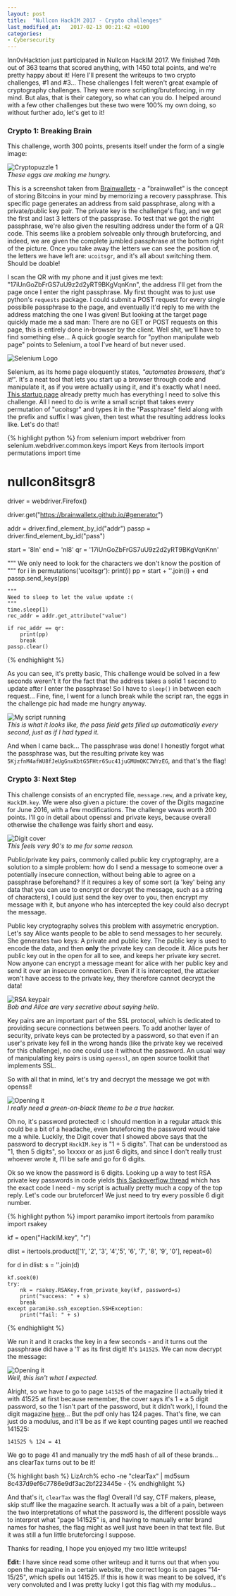 ```yaml
---
layout: post
title:  "Nullcon HackIM 2017 - Crypto challenges"
last_modified_at:   2017-02-13 00:21:42 +0100
categories: 
- Cybersecurity
---
```


Inn0vHacktion just participated in Nullcon HackIM 2017. We finished 74th out of 363 teams that scored anything, with 1450 total points, and we're pretty happy about it! Here I'll present the writeups to two crypto challenges, #1 and #3... These challenges I felt weren't great example of cryptography challenges. They were more scripting/bruteforcing, in my mind. But alas, that is their category, so what can you do. I helped around with a few other challenges but these two were 100% my own doing, so without further ado, let's get to it!

<h3 id="BBrain">Crypto 1: Breaking Brain</h3>

This challenge, worth 300 points, presents itself under the form of a single image:

![Cryptopuzzle 1]({{site.url}}/assets/NC17_1.png)
<br>*These eggs are making me hungry.*

This is a screenshot taken from [Brainwalletx](https://brainwalletx.github.io/#generator) - a "brainwallet" is the concept of storing Bitcoins in your mind by memorizing a recovery passphrase. This specific page generates an address from said passphrase, along with a private/public key pair. The private key is the challenge's flag, and we get the first and last 3 letters of the passprase. To test that we got the right passphrase, we're also given the resulting address under the form of a QR code. This seems like a problem solveable only through bruteforcing, and indeed, we are given the complete jumbled passphrase at the bottom right of the picture. Once you take away the letters we can see the position of, the letters we have left are: `ucoitsgr`, and it's all about switching them. Should be doable!

I scan the QR with my  phone and it just gives me text: "17iUnGoZbFrGS7uU9z2d2yRT9BKgVqnKnn", the address I'll get from the page once I enter the right passphrase. My first thought was to just use python's `requests` package. I could submit a POST request for every single possibile passphrase to the page, and eventually it'd reply to me with the address matching the one I was given! But looking at the target page quickly made me a sad man: There are no GET or POST requests on this page, this is entirely done in-browser by the client. Well shit, we'll have to find something else... A quick google search for "python manipulate web page" points to Selenium, a tool I've heard of but never used.

![Selenium Logo]({{site.url}}/assets/selenium1.jpg)

Selenium, as its home page eloquently states, *"automates browsers, that's it!"*. It's a neat tool that lets you start up a browser through code and manipulate it, as if you were actually using it, and it's exactly what I need. [This startup page](http://selenium-python.readthedocs.io/getting-started.html) already pretty much has everything I need to solve this challenge. All I need to do is write a small script that takes every permutation of "ucoitsgr" and types it in the "Passphrase" field along with the prefix and suffix I was given, then test what the resulting address looks like. Let's do that!

{% highlight python %}
from selenium import webdriver
from selenium.webdriver.common.keys import Keys
from itertools import permutations
import time

# nullcon8itsgr8

driver = webdriver.Firefox()

driver.get("https://brainwalletx.github.io/#generator")

addr = driver.find_element_by_id("addr")
passp = driver.find_element_by_id("pass")

start = '8ln'
end = 'nl8'
qr = '17iUnGoZbFrGS7uU9z2d2yRT9BKgVqnKnn'

"""
We only need to look for the characters we don't know the position of
"""
for i in permutations('ucoitsgr'):
    print(i)
    pp = start + ''.join(i) + end
    passp.send_keys(pp)

    """
    Need to sleep to let the value update :(
    """
    time.sleep(1)
    rec_addr = addr.get_attribute("value")

    if rec_addr == qr:
        print(pp)
        break
    passp.clear()
{% endhighlight %}

As you can see, it's pretty basic, This challenge would be solved in a few seconds weren't it for the fact that the address takes a solid 1 second to update after I enter the passphrase! So I have to `sleep()` in between each request... Fine, fine, I went for a lunch break while the script ran, the eggs in the challenge pic had made me hungry anyway.

![My script running]({{site.url}}/assets/NC17_2.png)
<br>*This is what it looks like, the pass field gets filled up automatically every second, just as if I had typed it.*

And when I came back... The passphrase was done! I honestly forgot what the passphrase was, but the resulting private key was `5KjzfnM4afWU8fJeUgGnxKbtG5FHtr6Suc41juGMUmQKC7WYzEG`, and that's the flag!

<h3 id="NStep">Crypto 3: Next Step</h3>

This challenge consists of an encrypted file, `message.new`, and a private key, `HackIM.key`. We were also given a picture: the cover of the Digits magazine for June 2016, with a few modifications. The challenge wwas worth 200 points. I'll go in detail about openssl and private keys, because overall otherwise the challenge was fairly short and easy.

![Digit cover]({{site.url}}/assets/DigitCover.png)
<br>*This feels very 90's to me for some reason.*

Public/private key pairs, commonly called public key cryptography, are a solution to a simple problem: how do I send a message to someone over a potentially insecure connection, without being able to agree on a passphrase beforehand? If it requires a key of some sort (a 'key' being any data that you can use to encrypt or decrypt the message, such as a string of characters), I could just send the key over to you, then encrypt my message with it, but anyone who has intercepted the key could also decrypt the message.

Public key cryptography solves this problem with assymetric encryption. Let's say Alice wants people to be able to send messages to her securely. She generates two keys: A private and public key. The public key is used to encode the data, and then **only** the private key can decode it. Alice puts her public key out in the open for all to see, and keeps her private key secret. Now anyone can encrypt a message meant for alice with her public key and send it over an insecure connection. Even if it is intercepted, the attacker won't have access to the private key, they therefore cannot decrypt the data!

![RSA keypair](https://upload.wikimedia.org/wikipedia/commons/thumb/f/f9/Public_key_encryption.svg/250px-Public_key_encryption.svg.png)
<br>*Bob and Alice are very secretive about saying hello.*

Key pairs are an important part of the SSL protocol, which is dedicated to providing secure connections between peers. To add another layer of security, private keys can be protected by a password, so that even if an user's private key fell in the wrong hands (like the private key we received for this challenge), no one could use it without the password. An usual way of manipulating key pairs is using `openssl`, an open source toolkit that implements SSL.

So with all that in mind, let's try and decrypt the message we got with openssl!

![Opening it]({{site.url}}/assets/openssl.png)
<br>*I really need a green-on-black theme to be a true hacker.*

Oh no, it's password protected! :c I should mention in a regular attack this could be a bit of a headache, even bruteforcing the password would take me a while. Luckily, the Digit cover that I showed above says that the password to decrypt `HackIM.key` is "1 + 5 digits". That can be understood as "1, then 5 digits", so 1xxxxx or as just 6 digits, and since I don't really trust whoever wrote it, I'll be safe and go for 6 digits.

Ok so we know the password is 6 digits. Looking up a way to test RSA private key passwords in code yields [this Sackoverflow thread](http://stackoverflow.com/questions/41766417/verify-the-passphrase-for-rsa-private-key) which has the exact code I need - my script is actually pretty much a copy of the top reply. Let's code our bruteforcer! We just need to try every possible 6 digit number.

{% highlight python %}
import paramiko
import itertools
from paramiko import rsakey

kf = open("HackIM.key", "r")

dlist = itertools.product(['1', '2', '3', '4','5', '6',
                           '7', '8', '9', '0'], repeat=6)

for d in dlist:
    s = ''.join(d)

    kf.seek(0)
    try:
        nk = rsakey.RSAKey.from_private_key(kf, password=s)
        print("success: " + s)
        break
    except paramiko.ssh_exception.SSHException:
        print("fail: " + s)
{% endhighlight %}

We run it and it cracks the key in a few seconds - and it turns out the passphrase did have a '1' as its first digit! It's `141525`. We can now decrypt the message:

![Opening it]({{site.url}}/assets/openssl2.png)
<br>*Well, this isn't what I expected.*

Alright, so we have to go to page `141525` of the magazine (I actually tried it with 41525 at first because remember, the cover says it's 1 + a 5 digit password, so the 1 isn't part of the password, but it didn't work), I found the digit magazine [here](https://www.pdf-archive.com/2016/06/04/digit-june-2016/digit-june-2016.pdf)... But the pdf only has 124 pages. That's fine, we can just do a modulus, and it'll be as if we kept counting pages until we reached 141525:

`141525 % 124 = 41`

We go to page 41 and manually try the md5 hash of all of these brands... ans clearTax turns out to be it!

{% highlight bash %}
LizArch% echo -ne "clearTax" | md5sum 
8c437d9ef6c7786e9df3ac2bf223445e  -
{% endhighlight %}

And that's it, `clearTax` was the flag! Overall I'd say, CTF makers, please, skip stuff like the magazine search. It actually was a bit of a pain, between the two interpretations of what the password is, the different possible ways to interpret what "page 141525" is, and having to manually enter brand names for hashes, the flag might as well just have been in that text file. But it was still a fun little bruteforcing I suppose.

Thanks for reading, I hope you enjoyed my two little writeups!

**Edit:** I have since read some other writeup and it turns out that when you open the magazine in a certain website, the correct logo is on pages "14-15/25", which spells out 141525. If this is how it was meant to be solved, it's very convoluted and I was pretty lucky I got this flag with my modulus...
